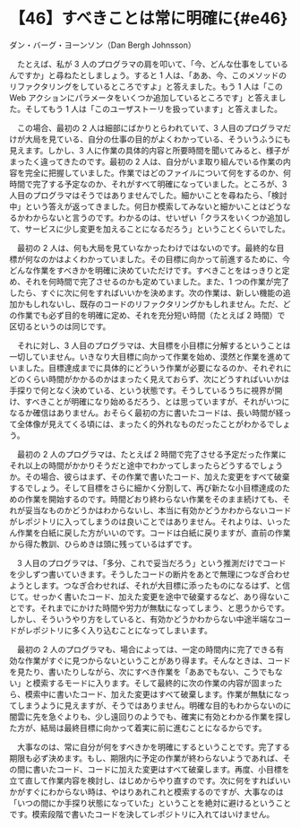 # 【46】すべきことは常に明確に{#e46}

<div class="author">ダン・バーグ・ヨーンソン（Dan Bergh Johnsson）</div>

　たとえば、私が 3 人のプログラマの肩を叩いて、「今、どんな仕事をしているんですか」と尋ねたとしましょう。すると 1 人は、「ああ、今、このメソッドのリファクタリングをしているところですよ」と答えました。もう 1 人は「この Web アクションにパラメータをいくつか追加しているところです」と答えました。そしてもう 1 人は「このユーザストーリを扱っています」と答えました。

　この場合、最初の 2 人は細部にばかりとらわれていて、3 人目のプログラマだけが大局を見ている、自分の仕事の目的がよくわかっている、そういうふうにも見えます。しかし、3 人に作業の具体的内容と所要時間を聞いてみると、様子がまったく違ってきたのです。最初の 2 人は、自分がいま取り組んでいる作業の内容を完全に把握していました。作業ではどのファイルについて何をするのか、何時間で完了する予定なのか、それがすべて明確になっていました。ところが、3 人目のプログラマはそうではありませんでした。細かいことを尋ねたら、「検討中」という答えが返ってきました。何日か模索してみないと細かいことはどうなるかわからないと言うのです。わかるのは、せいぜい「クラスをいくつか追加して、サービスに少し変更を加えることになるだろう」ということくらいでした。

　最初の 2 人は、何も大局を見ていなかったわけではないのです。最終的な目標が何なのかはよくわかっていました。その目標に向かって前進するために、今どんな作業をすべきかを明確に決めていただけです。すべきことをはっきりと定め、それを何時間で完了させるのかも定めていました。また、1 つの作業が完了したら、すぐに次に何をすればいいかを決めます。次の作業は、新しい機能の追加かもしれないし、既存のコードのリファクタリングかもしれません。ただ、どの作業でも必ず目的を明確に定め、それを充分短い時間（たとえば 2 時間）で区切るというのは同じです。

　それに対し、3 人目のプログラマは、大目標を小目標に分解するということは一切していません。いきなり大目標に向かって作業を始め、漠然と作業を進めていました。目標達成までに具体的にどういう作業が必要になるのか、それぞれにどのくらい時間がかかるのかはまったく見えておらず、次にどうすればいいかは手探りで何となく決めている、という状態です。そうしているうちに視界が開け、すべきことが明確になり始めるだろう、とは思っていますが、それがいつになるか確信はありません。おそらく最初の方に書いたコードは、長い時間が経って全体像が見えてくる頃には、まったく的外れなものだったことがわかるでしょう。

　最初の 2 人のプログラマは、たとえば 2 時間で完了させる予定だった作業にそれ以上の時間がかかりそうだと途中でわかってしまったらどうするでしょうか。その場合、彼らはまず、その作業で書いたコード、加えた変更をすべて破棄するでしょう。そして目標をさらに細かく分割して、再び新たな小目標達成のための作業を開始するのです。時間どおり終わらない作業をそのまま続けても、それが妥当なものかどうかはわからないし、本当に有効かどうかわからないコードがレポジトリに入ってしまうのは良いことではありません。それよりは、いったん作業を白紙に戻した方がいいのです。コードは白紙に戻りますが、直前の作業から得た教訓、ひらめきは頭に残っているはずです。

　3 人目のプログラマは、「多分、これで妥当だろう」という推測だけでコードを少しずつ書いていきます。そうしたコードの断片をあとで無理につなぎ合わせようとします。つなぎ合わせれば、それが大目標に添ったものになるはず、と信じて。せっかく書いたコード、加えた変更を途中で破棄するなど、あり得ないことです。それまでにかけた時間や労力が無駄になってしまう、と思うからです。しかし、そういうやり方をしていると、有効かどうかわからない中途半端なコードがレポジトリに多く入り込むことになってしまいます。

　最初の 2 人のプログラマも、場合によっては、一定の時間内に完了できる有効な作業がすぐに見つからないということがあり得ます。そんなときは、コードを見たり、書いたりしながら、次にすべき作業を「ああでもない、こうでもない」と模索するモードに入ります。そして最終的に次の作業の内容が固まったら、模索中に書いたコード、加えた変更はすべて破棄します。作業が無駄になってしまうように見えますが、そうではありません。明確な目的もわからないのに闇雲に先を急ぐよりも、少し遠回りのようでも、確実に有効とわかる作業を探した方が、結局は最終目標に向かって着実に前に進むことになるからです。

　大事なのは、常に自分が何をすべきかを明確にするということです。完了する期限も必ず決めます。もし、期限内に予定の作業が終わらないようであれば、その間に書いたコード、コードに加えた変更はすべて破棄します。再度、小目標を立て直して作業内容を検討し、はじめからやり直すのです。次に何をすればいいかがすぐにわからない時は、やはりあれこれと模索するのですが、大事なのは「いつの間にか手探り状態になっていた」ということを絶対に避けるということです。模索段階で書いたコードを決してレポジトリに入れてはいけません。
